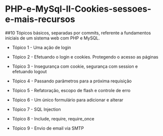 # PHP-e-MySql-II-Cookies-sessoes-e-mais-recursos

##10 Tópicos básicos, separadas por commits, referente a fundamentos iniciais de um sistema web com PHP e MySQL.

- Tópico 1  - Uma ação de login

- Tópico 2  - Efetuando o login e cookies. Protegendo o acesso as páginas

- Tópico 3  - Insegurança com cookie, segurança com session e efetuando logout

- Tópico 4  - Passando parâmetros para a próxima requisição

- Tópico 5  - Refatoração, escopo de flash e controle de erro

- Tópico 6  - Um único formulário para adicionar e alterar

- Tópico 7  - SQL Injection

- Tópico 8  - Include, require, require_once

- Tópico 9  - Envio de email via SMTP